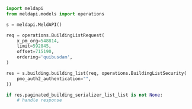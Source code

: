 <!-- Start SDK Example Usage -->
```python
import meldapi
from meldapi.models import operations

s = meldapi.MeldAPI()

req = operations.BuildingListRequest(
    x_pm_org=548814,
    limit=592845,
    offset=715190,
    ordering='quibusdam',
)

res = s.building.building_list(req, operations.BuildingListSecurity(
    pmo_auth2_authentication="",
))

if res.paginated_building_serializer_list_list is not None:
    # handle response
```
<!-- End SDK Example Usage -->